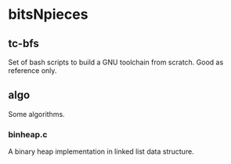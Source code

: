 bitsNpieces
===========

tc-bfs
------
Set of bash scripts to build a GNU toolchain from scratch. Good as reference only.

algo
----
Some algorithms.

### binheap.c
A binary heap implementation in linked list data structure.
